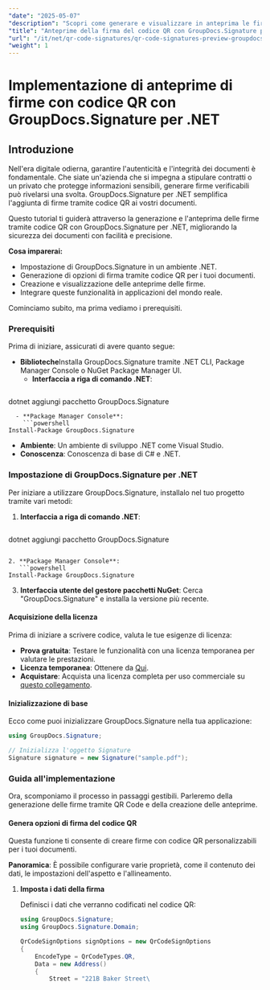 ```yaml
---
"date": "2025-05-07"
"description": "Scopri come generare e visualizzare in anteprima le firme con codice QR nei tuoi documenti utilizzando GroupDocs.Signature per .NET, migliorando sicurezza e autenticità."
"title": "Anteprime della firma del codice QR con GroupDocs.Signature per .NET&#58; una guida completa"
"url": "/it/net/qr-code-signatures/qr-code-signatures-preview-groupdocs-signature-net/"
"weight": 1
---
```


# Implementazione di anteprime di firme con codice QR con GroupDocs.Signature per .NET

## Introduzione

Nell'era digitale odierna, garantire l'autenticità e l'integrità dei documenti è fondamentale. Che siate un'azienda che si impegna a stipulare contratti o un privato che protegge informazioni sensibili, generare firme verificabili può rivelarsi una svolta. GroupDocs.Signature per .NET semplifica l'aggiunta di firme tramite codice QR ai vostri documenti.

Questo tutorial ti guiderà attraverso la generazione e l'anteprima delle firme tramite codice QR con GroupDocs.Signature per .NET, migliorando la sicurezza dei documenti con facilità e precisione.

**Cosa imparerai:**
- Impostazione di GroupDocs.Signature in un ambiente .NET.
- Generazione di opzioni di firma tramite codice QR per i tuoi documenti.
- Creazione e visualizzazione delle anteprime delle firme.
- Integrare queste funzionalità in applicazioni del mondo reale.

Cominciamo subito, ma prima vediamo i prerequisiti.

### Prerequisiti

Prima di iniziare, assicurati di avere quanto segue:
- **Biblioteche**Installa GroupDocs.Signature tramite .NET CLI, Package Manager Console o NuGet Package Manager UI.
  - **Interfaccia a riga di comando .NET**:
    ```shell
dotnet aggiungi pacchetto GroupDocs.Signature
```
  - **Package Manager Console**:
    ```powershell
Install-Package GroupDocs.Signature
```
- **Ambiente**: Un ambiente di sviluppo .NET come Visual Studio.
- **Conoscenza**: Conoscenza di base di C# e .NET.

### Impostazione di GroupDocs.Signature per .NET

Per iniziare a utilizzare GroupDocs.Signature, installalo nel tuo progetto tramite vari metodi:

1. **Interfaccia a riga di comando .NET**:
   ```shell
dotnet aggiungi pacchetto GroupDocs.Signature
```

2. **Package Manager Console**:
   ```powershell
Install-Package GroupDocs.Signature
```

3. **Interfaccia utente del gestore pacchetti NuGet**: Cerca "GroupDocs.Signature" e installa la versione più recente.

#### Acquisizione della licenza

Prima di iniziare a scrivere codice, valuta le tue esigenze di licenza:
- **Prova gratuita**: Testare le funzionalità con una licenza temporanea per valutare le prestazioni.
- **Licenza temporanea**: Ottenere da [Qui](https://purchase.groupdocs.com/temporary-license/).
- **Acquistare**: Acquista una licenza completa per uso commerciale su [questo collegamento](https://purchase.groupdocs.com/buy).

#### Inizializzazione di base

Ecco come puoi inizializzare GroupDocs.Signature nella tua applicazione:

```csharp
using GroupDocs.Signature;

// Inizializza l'oggetto Signature
Signature signature = new Signature("sample.pdf");
```

### Guida all'implementazione

Ora, scomponiamo il processo in passaggi gestibili. Parleremo della generazione delle firme tramite QR Code e della creazione delle anteprime.

#### Genera opzioni di firma del codice QR

Questa funzione ti consente di creare firme con codice QR personalizzabili per i tuoi documenti.

**Panoramica**: È possibile configurare varie proprietà, come il contenuto dei dati, le impostazioni dell'aspetto e l'allineamento.

1. **Imposta i dati della firma**
   
   Definisci i dati che verranno codificati nel codice QR:
   
   ```csharp
   using GroupDocs.Signature;
   using GroupDocs.Signature.Domain;

   QrCodeSignOptions signOptions = new QrCodeSignOptions
   {
       EncodeType = QrCodeTypes.QR,
       Data = new Address()
       {
           Street = "221B Baker Street\